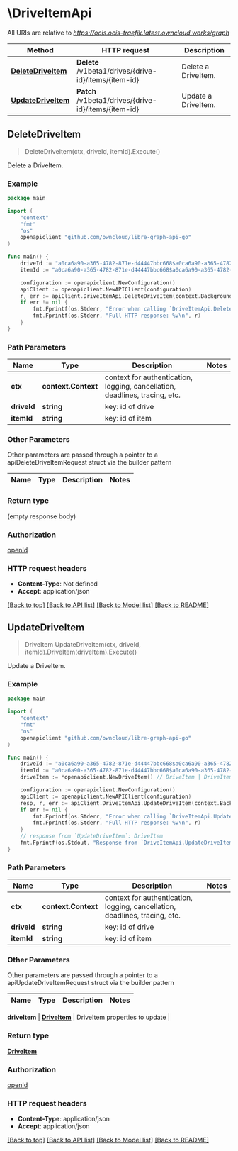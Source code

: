 # \DriveItemApi

All URIs are relative to *https://ocis.ocis-traefik.latest.owncloud.works/graph*

Method | HTTP request | Description
------------- | ------------- | -------------
[**DeleteDriveItem**](DriveItemApi.md#DeleteDriveItem) | **Delete** /v1beta1/drives/{drive-id}/items/{item-id} | Delete a DriveItem.
[**UpdateDriveItem**](DriveItemApi.md#UpdateDriveItem) | **Patch** /v1beta1/drives/{drive-id}/items/{item-id} | Update a DriveItem.



## DeleteDriveItem

> DeleteDriveItem(ctx, driveId, itemId).Execute()

Delete a DriveItem.



### Example

```go
package main

import (
    "context"
    "fmt"
    "os"
    openapiclient "github.com/owncloud/libre-graph-api-go"
)

func main() {
    driveId := "a0ca6a90-a365-4782-871e-d44447bbc668$a0ca6a90-a365-4782-871e-d44447bbc668" // string | key: id of drive
    itemId := "a0ca6a90-a365-4782-871e-d44447bbc668$a0ca6a90-a365-4782-871e-d44447bbc668!share-id" // string | key: id of item

    configuration := openapiclient.NewConfiguration()
    apiClient := openapiclient.NewAPIClient(configuration)
    r, err := apiClient.DriveItemApi.DeleteDriveItem(context.Background(), driveId, itemId).Execute()
    if err != nil {
        fmt.Fprintf(os.Stderr, "Error when calling `DriveItemApi.DeleteDriveItem``: %v\n", err)
        fmt.Fprintf(os.Stderr, "Full HTTP response: %v\n", r)
    }
}
```

### Path Parameters


Name | Type | Description  | Notes
------------- | ------------- | ------------- | -------------
**ctx** | **context.Context** | context for authentication, logging, cancellation, deadlines, tracing, etc.
**driveId** | **string** | key: id of drive | 
**itemId** | **string** | key: id of item | 

### Other Parameters

Other parameters are passed through a pointer to a apiDeleteDriveItemRequest struct via the builder pattern


Name | Type | Description  | Notes
------------- | ------------- | ------------- | -------------



### Return type

 (empty response body)

### Authorization

[openId](../README.md#openId)

### HTTP request headers

- **Content-Type**: Not defined
- **Accept**: application/json

[[Back to top]](#) [[Back to API list]](../README.md#documentation-for-api-endpoints)
[[Back to Model list]](../README.md#documentation-for-models)
[[Back to README]](../README.md)


## UpdateDriveItem

> DriveItem UpdateDriveItem(ctx, driveId, itemId).DriveItem(driveItem).Execute()

Update a DriveItem.



### Example

```go
package main

import (
    "context"
    "fmt"
    "os"
    openapiclient "github.com/owncloud/libre-graph-api-go"
)

func main() {
    driveId := "a0ca6a90-a365-4782-871e-d44447bbc668$a0ca6a90-a365-4782-871e-d44447bbc668" // string | key: id of drive
    itemId := "a0ca6a90-a365-4782-871e-d44447bbc668$a0ca6a90-a365-4782-871e-d44447bbc668!share-id" // string | key: id of item
    driveItem := *openapiclient.NewDriveItem() // DriveItem | DriveItem properties to update

    configuration := openapiclient.NewConfiguration()
    apiClient := openapiclient.NewAPIClient(configuration)
    resp, r, err := apiClient.DriveItemApi.UpdateDriveItem(context.Background(), driveId, itemId).DriveItem(driveItem).Execute()
    if err != nil {
        fmt.Fprintf(os.Stderr, "Error when calling `DriveItemApi.UpdateDriveItem``: %v\n", err)
        fmt.Fprintf(os.Stderr, "Full HTTP response: %v\n", r)
    }
    // response from `UpdateDriveItem`: DriveItem
    fmt.Fprintf(os.Stdout, "Response from `DriveItemApi.UpdateDriveItem`: %v\n", resp)
}
```

### Path Parameters


Name | Type | Description  | Notes
------------- | ------------- | ------------- | -------------
**ctx** | **context.Context** | context for authentication, logging, cancellation, deadlines, tracing, etc.
**driveId** | **string** | key: id of drive | 
**itemId** | **string** | key: id of item | 

### Other Parameters

Other parameters are passed through a pointer to a apiUpdateDriveItemRequest struct via the builder pattern


Name | Type | Description  | Notes
------------- | ------------- | ------------- | -------------


 **driveItem** | [**DriveItem**](DriveItem.md) | DriveItem properties to update | 

### Return type

[**DriveItem**](DriveItem.md)

### Authorization

[openId](../README.md#openId)

### HTTP request headers

- **Content-Type**: application/json
- **Accept**: application/json

[[Back to top]](#) [[Back to API list]](../README.md#documentation-for-api-endpoints)
[[Back to Model list]](../README.md#documentation-for-models)
[[Back to README]](../README.md)

